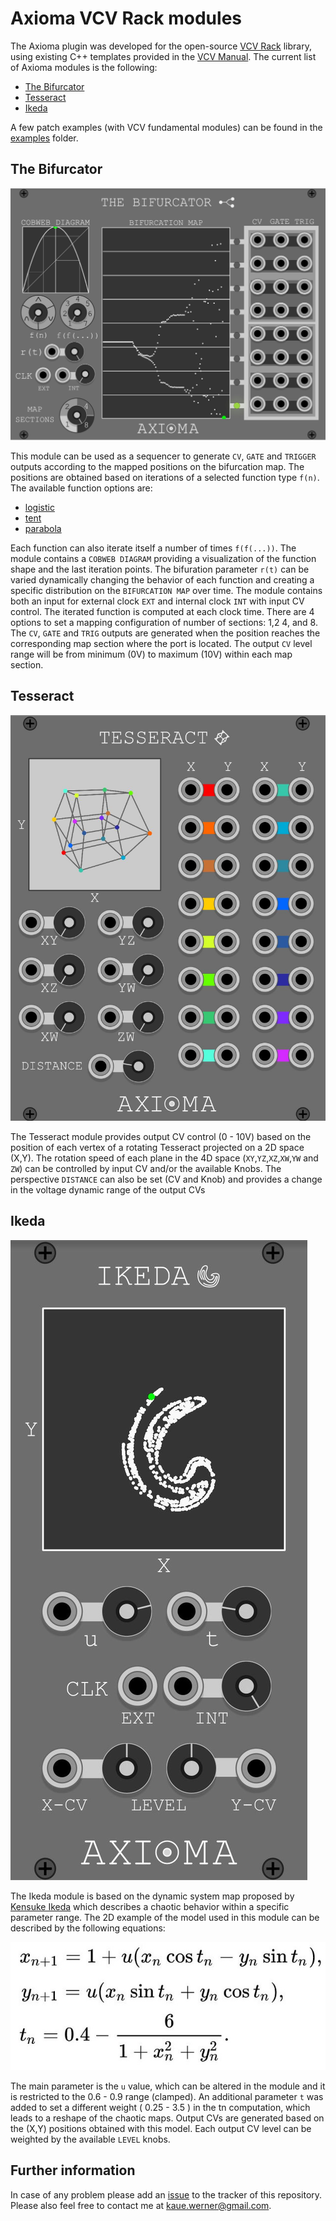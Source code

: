 # Axioma VCV Rack modules

The Axioma plugin was developed for the open-source [VCV Rack](https://vcvrack.com/) library, using existing C++ templates provided in the [VCV Manual](https://vcvrack.com/manual/PluginDevelopmentTutorial). The current list of Axioma modules is the following:

  - [The Bifurcator](#thebifurcator)
  - [Tesseract](#tesseract)
  - [Ikeda](#ikeda)

A few patch examples (with VCV fundamental modules) can be found in the [examples](https://github.com/kauewerner/Axioma/tree/main/examples) folder.

## <a name="thebifurcator"></a> The Bifurcator

![module screenshot](./doc/TheBifurcator.JPG)

This module can be used as a sequencer to generate `CV`, `GATE` and `TRIGGER` outputs according to the mapped positions on the bifurcation map. The positions are obtained based on iterations of a selected function type `f(n)`. The available function options are: 

- [logistic](https://en.wikipedia.org/wiki/Logistic_map) 
- [tent](https://en.wikipedia.org/wiki/Tent_map)
- [parabola](https://en.wikipedia.org/wiki/Parabola)

Each function can also iterate itself a number of times `f(f(...))`. The module contains a `COBWEB DIAGRAM` providing a visualization of the function shape and the last iteration points. The bifuration parameter `r(t)` can be varied dynamically changing the behavior of each function and creating a specific distribution on the `BIFURCATION MAP` over time. The module contains both an input for external clock `EXT` and internal clock `INT` with input CV control. The iterated function is computed at each clock time. There are 4 options to set a mapping configuration of number of sections: 1,2 4, and 8. The `CV`, `GATE` and `TRIG` outputs are generated when the position reaches the corresponding map section where the port is located. The output `CV` level range will be from minimum (0V) to maximum (10V) within each map section.

## <a name="tesseract"></a> Tesseract

![module screenshot](./doc/Tesseract.JPG)

The Tesseract module provides output CV control (0 - 10V) based on the position of each vertex of a rotating Tesseract projected on a 2D space (X,Y). The rotation speed of each plane in the 4D space (`XY`,`YZ`,`XZ`,`XW`,`YW` and `ZW`) can be controlled by input CV and/or the available Knobs. The perspective `DISTANCE` can also be set (CV and Knob) and provides a change in the voltage dynamic range of the output CVs

## <a name="ikeda"></a> Ikeda

![module screenshot](./doc/Ikeda.JPG)

The Ikeda module is based on the dynamic system map proposed by [Kensuke Ikeda](https://en.wikipedia.org/wiki/Ikeda_map) which describes a chaotic behavior within a specific parameter range. The 2D example of the model used in this module can be described by the following equations:

![module screenshot](./doc/equationIkeda.JPG)

The main parameter is the `u` value, which can be altered in the module and it is restricted to the 0.6 - 0.9 range (clamped). An additional parameter `t` was added to set a different weight ( 0.25 - 3.5 ) in the tn computation, which leads to a reshape of the chaotic maps. Output CVs are generated based on the (X,Y) positions obtained with this model. Each output CV level can be weighted by the available `LEVEL` knobs.


## Further information

In case of any problem please add an [issue](https://github.com/kauewerner/Axioma/issues) to the tracker of this repository. Please also feel free to contact me at kaue.werner@gmail.com.  
